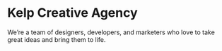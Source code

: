 # Kelp Creative Agency
We’re a team of designers, developers, and marketers who love to take great ideas and bring them to life.

